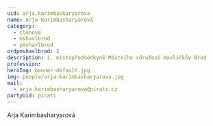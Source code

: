 ```yaml
---
uid: arja.karimbasharyarova
name: Arja Karimbasharyarová
category:
  - clenove
  - mshavlbrod
  - pmshavlbrod
ordpmshavlbrod: 2
description: 1. místopředsedkyně Místního sdružení Havlíčkův Brod
profession:
heroImg: banner-default.jpg
img: people/arja-karimbasharyarova.jpg
mail:
  - arja.karimbasharyarova@pirati.cz
partyUid: pirati
---
```


Arja Karimbasharyarová
